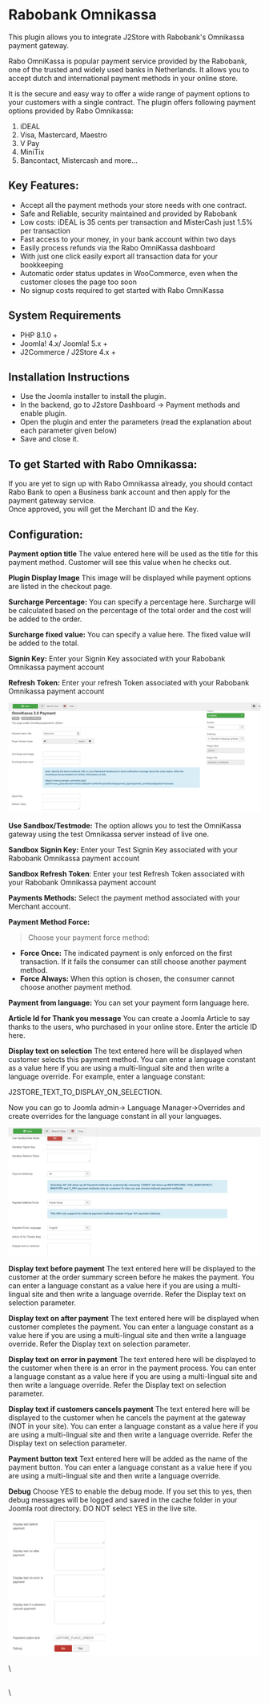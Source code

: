 # Rabobank Omnikassa

This plugin allows you to integrate J2Store with Rabobank's Omnikassa payment gateway.

Rabo OmniKassa is popular payment service provided by the Rabobank, one of the trusted and widely used banks in Netherlands. It allows you to accept dutch and international payment methods in your online store.

It is the secure and easy way to offer a wide range of payment options to your customers with a single contract. The plugin offers following payment options provided by Rabo Omnikassa:

1. iDEAL
2. Visa, Mastercard, Maestro
3. V Pay
4. MiniTix
5. Bancontact, Mistercash and more...

## Key Features:

* Accept all the payment methods your store needs with one contract.
* Safe and Reliable, security maintained and provided by Rabobank
* Low costs: iDEAL is 35 cents per transaction and MisterCash just 1.5% per transaction
* Fast access to your money, in your bank account within two days
* Easily process refunds via the Rabo OmniKassa dashboard
* With just one click easily export all transaction data for your bookkeeping
* Automatic order status updates in WooCommerce, even when the customer closes the page too soon
* No signup costs required to get started with Rabo OmniKassa

## System Requirements <a href="#system-requirements" id="system-requirements"></a>

* PHP 8.1.0 +
* Joomla! 4.x/ Joomla! 5.x +
* J2Commerce / J2Store 4.x +

## Installation Instructions

* Use the Joomla installer to install the plugin.
* In the backend, go to J2store Dashboard -> Payment methods and enable plugin.
* Open the plugin and enter the parameters (read the explanation about each parameter given below)
* Save and close it.

## To get Started with Rabo Omnikassa:

If you are yet to sign up with Rabo Omnikassa already, you should contact Rabo Bank to open a Business bank account and then apply for the payment gateway service.\
Once approved, you will get the Merchant ID and the Key.

## **Configuration:**

**Payment option title** The value entered here will be used as the title for this payment method. Customer will see this value when he checks out.

**Plugin Display Image** This image will be displayed while payment options are listed in the checkout page.

**Surcharge Percentage:** You can specify a percentage here. Surcharge will be calculated based on the percentage of the total order and the cost will be added to the order.

**Surcharge fixed value:** You can specify a value here. The fixed value will be added to the total.

**Signin Key:** Enter your Signin Key associated with your Rabobank Omnikassa payment account

**Refresh Token:** Enter your refresh Token associated with your Rabobank Omnikassa payment account

![RabobankOmnikassa Image1](../.gitbook/assets/rabobankomnikassa-image1.png)

**Use Sandbox/Testmode:** The option allows you to test the OmniKassa gateway using the test Omnikassa server instead of live one.

**Sandbox Signin Key:** Enter your Test Signin Key associated with your Rabobank Omnikassa payment account

**Sandbox Refresh Token**: Enter your test Refresh Token associated with your Rabobank Omnikassa payment account

**Payments Methods:** Select the payment method associated with your Merchant account.

**Payment Method Force:**

> Choose your payment force method:

* **Force Once:** The indicated payment is only enforced on the first transaction. If it fails the consumer can still choose another payment method.
* **Force Always:** When this option is chosen, the consumer cannot choose another payment method.

**Payment from language:** You can set your payment form language here.

**Article Id for Thank you message** You can create a Joomla Article to say thanks to the users, who purchased in your online store. Enter the article ID here.

**Display text on selection** The text entered here will be displayed when customer selects this payment method. You can enter a language constant as a value here if you are using a multi-lingual site and then write a language override. For example, enter a language constant:

J2STORE\_TEXT\_TO\_DISPLAY\_ON\_SELECTION.

Now you can go to Joomla admin-> Language Manager->Overrides and create overrides for the language constant in all your languages.

![RabobankOmnikassa Image2](../.gitbook/assets/rabobankomnikassa-image2.png)

**Display text before payment** The text entered here will be displayed to the customer at the order summary screen before he makes the payment. You can enter a language constant as a value here if you are using a multi-lingual site and then write a language override. Refer the Display text on selection parameter.

**Display text on after payment** The text entered here will be displayed when customer completes the payment. You can enter a language constant as a value here if you are using a multi-lingual site and then write a language override. Refer the Display text on selection parameter.

**Display text on error in payment** The text entered here will be displayed to the customer when there is an error in the payment process. You can enter a language constant as a value here if you are using a multi-lingual site and then write a language override. Refer the Display text on selection parameter.

**Display text if customers cancels payment** The text entered here will be displayed to the customer when he cancels the payment at the gateway (NOT in your site). You can enter a language constant as a value here if you are using a multi-lingual site and then write a language override. Refer the Display text on selection parameter.

**Payment button text** Text entered here will be added as the name of the payment button. You can enter a language constant as a value here if you are using a multi-lingual site and then write a language override.

**Debug** Choose YES to enable the debug mode. If you set this to yes, then debug messages will be logged and saved in the cache folder in your Joomla root directory. DO NOT select YES in the live site.

![RabobankOmnikassa Image3](../.gitbook/assets/rabobankomnikassa-image3.png)

\\

\
\\
